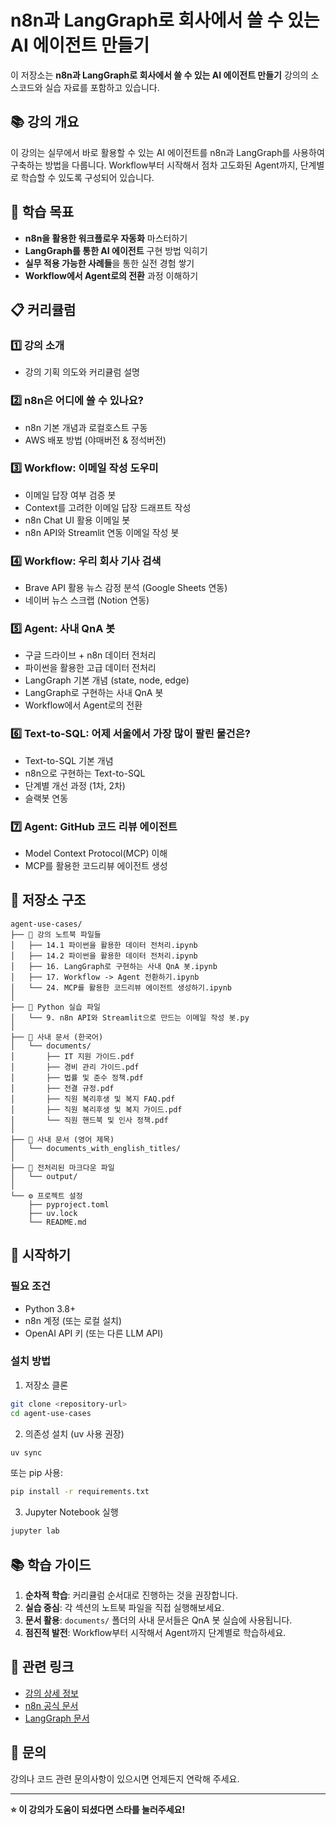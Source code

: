 # n8n과 LangGraph로 회사에서 쓸 수 있는 AI 에이전트 만들기

이 저장소는 **n8n과 LangGraph로 회사에서 쓸 수 있는 AI 에이전트 만들기** 강의의 소스코드와 실습 자료를 포함하고 있습니다.

## 📚 강의 개요

이 강의는 실무에서 바로 활용할 수 있는 AI 에이전트를 n8n과 LangGraph를 사용하여 구축하는 방법을 다룹니다. Workflow부터 시작해서 점차 고도화된 Agent까지, 단계별로 학습할 수 있도록 구성되어 있습니다.

## 🎯 학습 목표

- **n8n을 활용한 워크플로우 자동화** 마스터하기
- **LangGraph를 통한 AI 에이전트** 구현 방법 익히기
- **실무 적용 가능한 사례들**을 통한 실전 경험 쌓기
- **Workflow에서 Agent로의 전환** 과정 이해하기

## 📋 커리큘럼

### 1️⃣ 강의 소개
- 강의 기획 의도와 커리큘럼 설명

### 2️⃣ n8n은 어디에 쓸 수 있나요?
- n8n 기본 개념과 로컬호스트 구동
- AWS 배포 방법 (야매버전 & 정석버전)

### 3️⃣ Workflow: 이메일 작성 도우미
- 이메일 답장 여부 검증 봇
- Context를 고려한 이메일 답장 드래프트 작성
- n8n Chat UI 활용 이메일 봇
- n8n API와 Streamlit 연동 이메일 작성 봇

### 4️⃣ Workflow: 우리 회사 기사 검색
- Brave API 활용 뉴스 감정 분석 (Google Sheets 연동)
- 네이버 뉴스 스크랩 (Notion 연동)

### 5️⃣ Agent: 사내 QnA 봇
- 구글 드라이브 + n8n 데이터 전처리
- 파이썬을 활용한 고급 데이터 전처리
- LangGraph 기본 개념 (state, node, edge)
- LangGraph로 구현하는 사내 QnA 봇
- Workflow에서 Agent로의 전환

### 6️⃣ Text-to-SQL: 어제 서울에서 가장 많이 팔린 물건은?
- Text-to-SQL 기본 개념
- n8n으로 구현하는 Text-to-SQL
- 단계별 개선 과정 (1차, 2차)
- 슬랙봇 연동

### 7️⃣ Agent: GitHub 코드 리뷰 에이전트
- Model Context Protocol(MCP) 이해
- MCP를 활용한 코드리뷰 에이전트 생성

## 📁 저장소 구조

```
agent-use-cases/
├── 📓 강의 노트북 파일들
│   ├── 14.1 파이썬을 활용한 데이터 전처리.ipynb
│   ├── 14.2 파이썬을 활용한 데이터 전처리.ipynb
│   ├── 16. LangGraph로 구현하는 사내 QnA 봇.ipynb
│   ├── 17. Workflow -> Agent 전환하기.ipynb
│   └── 24. MCP를 활용한 코드리뷰 에이전트 생성하기.ipynb
│
├── 🐍 Python 실습 파일
│   └── 9. n8n API와 Streamlit으로 만드는 이메일 작성 봇.py
│
├── 📄 사내 문서 (한국어)
│   └── documents/
│       ├── IT 지원 가이드.pdf
│       ├── 경비 관리 가이드.pdf
│       ├── 법률 및 준수 정책.pdf
│       ├── 전결 규정.pdf
│       ├── 직원 복리후생 및 복지 FAQ.pdf
│       ├── 직원 복리후생 및 복지 가이드.pdf
│       └── 직원 핸드북 및 인사 정책.pdf
│
├── 📄 사내 문서 (영어 제목)
│   └── documents_with_english_titles/
│
├── 📝 전처리된 마크다운 파일
│   └── output/
│
└── ⚙️ 프로젝트 설정
    ├── pyproject.toml
    ├── uv.lock
    └── README.md
```

## 🚀 시작하기

### 필요 조건

- Python 3.8+
- n8n 계정 (또는 로컬 설치)
- OpenAI API 키 (또는 다른 LLM API)

### 설치 방법

1. 저장소 클론
```bash
git clone <repository-url>
cd agent-use-cases
```

2. 의존성 설치 (uv 사용 권장)
```bash
uv sync
```

또는 pip 사용:
```bash
pip install -r requirements.txt
```

3. Jupyter Notebook 실행
```bash
jupyter lab
```

## 📚 학습 가이드

1. **순차적 학습**: 커리큘럼 순서대로 진행하는 것을 권장합니다.
2. **실습 중심**: 각 섹션의 노트북 파일을 직접 실행해보세요.
3. **문서 활용**: `documents/` 폴더의 사내 문서들은 QnA 봇 실습에 사용됩니다.
4. **점진적 발전**: Workflow부터 시작해서 Agent까지 단계별로 학습하세요.

## 🔗 관련 링크

- [강의 상세 정보](https://www.kangsium.com/agent-use-cases-with-n8n-and-langgraph)
- [n8n 공식 문서](https://docs.n8n.io/)
- [LangGraph 문서](https://langchain-ai.github.io/langgraph/)

## 📧 문의

강의나 코드 관련 문의사항이 있으시면 언제든지 연락해 주세요.

---

**⭐ 이 강의가 도움이 되셨다면 스타를 눌러주세요!**
